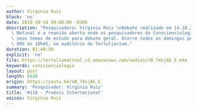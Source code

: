 ```yaml
---
author: Virginia Ruiz
block: 'no'
date: 2018-10-14 09:00:00 -0306
description: "Pesquisadora: Virginia Ruiz \nDebate realizado em 14.10.2018\n\nTertúlia\
  \ Matinal é a reunião aberta onde os pesquisadores da Conscienciologia apresentam\
  \ seus temas de estudo para debate geral. Ocorre todos os domingos pela manhã, das\
  \ 09h às 10h45, no auditório do Tertuliarium."
duration: 01:48:50
explicit: 'no'
file: https://tertuliamatinal.s3.amazonaws.com/audios/nB_74xjAb_E.m4a
keywords: conscienciologia
layout: post
length: 6530
origin: https://youtu.be/nB_74xjAb_E
summary: 'Pesquisador: Virginia Ruiz'
title: '#118 - Proéxis Internacional'
voices: Virginia Ruiz
---
```

